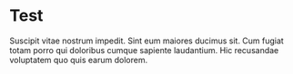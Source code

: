# Test
Suscipit vitae nostrum impedit. Sint eum maiores ducimus sit. Cum fugiat totam porro qui doloribus cumque sapiente laudantium. Hic recusandae voluptatem quo quis earum dolorem.

